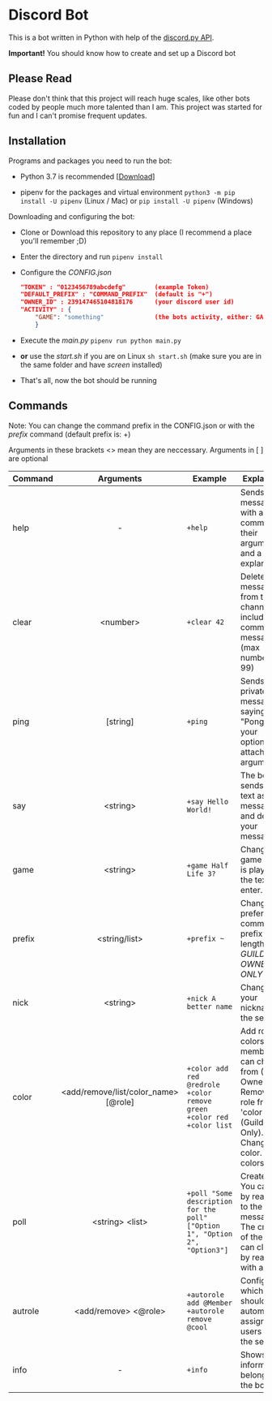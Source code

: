 # Discord Bot

This is a bot written in Python with help of the [discord.py API](https://github.com/Rapptz/discord.py "discord.py Github Page").

**Important!** You should know how to create and set up a Discord bot

## Please Read

Please don't think that this project will reach huge scales, like other bots coded by people much more talented than I am.
This project was started for fun and I can't promise frequent updates.

## Installation

Programs and packages you need to run the bot:

* Python 3.7 is recommended [[Download](https://python.org/downloads/ "Python Download")]

* pipenv for the packages and virtual environment `python3 -m pip install -U pipenv` (Linux / Mac) or `pip install -U pipenv` (Windows)

Downloading and configuring the bot:

* Clone or Download this repository to any place (I recommend a place you'll remember ;D)

* Enter the directory and run `pipenv install`

* Configure the _CONFIG.json_

    ```json
    "TOKEN" : "0123456789abcdefg"        (example Token)
    "DEFAULT_PREFIX" : "COMMAND_PREFIX"  (default is "+")
    "OWNER_ID" : 239147465104818176      (your discord user id)
    "ACTIVITY" : {
        "GAME": "something"              (the bots activity, either: GAME, STREAMING or CUSTOM)
        }
    ```

* Execute the _main.py_ `pipenv run python main.py`

* **or** use the _start.sh_ if you are on Linux `sh start.sh` (make sure you are in the same folder and have _screen_ installed)

* That's all, now the bot should be running

## Commands

Note: You can change the command prefix in the CONFIG.json or with the _prefix_ command (default prefix is: +)

Arguments in these brackets <> mean they are neccessary. Arguments in \[ ] are optional

| Command | Arguments | Example | Explanation |
|---------|:------------------------------------:|---------------------------------------------------------------------------|-------------------------------------------------------------------------------------------------------------------------------------------------------|
| help | - | `+help` | Sends a message with all commands their arguments and a short explanation. |
| clear | \<number> | `+clear 42` | Deletes messages from the channel including the command message (max number is 99) |
| ping | \[string] | `+ping` | Sends you a private message saying "Pong!" with your optionally attached arguments. |
| say | \<string> | `+say Hello World!` | The bot sends the text as a message and deletes your message. |
| game | \<string> | `+game Half Life 3?` | Changes the game the bot is playing to the text you enter. |
| prefix | \<string/list> | `+prefix ~` | Changes the preferred command prefix (max length is 8). _GUILD OWNER ONLY_ |
| nick | \<string> | `+nick A better name` | Changes your nickname on the server. |
| color | <add/remove/list/color_name> \[@role] | `+color add red @redrole` `+color remove green` `+color red` `+color list` | Add roles as colors your members can choose from (Guild Owner Only). Remove a role from the 'color table' (Guild Owner Only). Change your color. List all colors. |
| poll | \<string> \<list> | `+poll "Some description for the poll" ["Option 1", "Option 2", "Option3"]` | Create a poll. You can vote by reacting to the message. The creator of the poll can close it by reacting with a :x:. |
| autrole | <add/remove> <@role> | `+autorole add @Member` `+autorole remove @cool` | Configure which roles should be automatically assigned to users joining the server. |
| info | - | `+info` | Shows some information belonging to the bot. |
